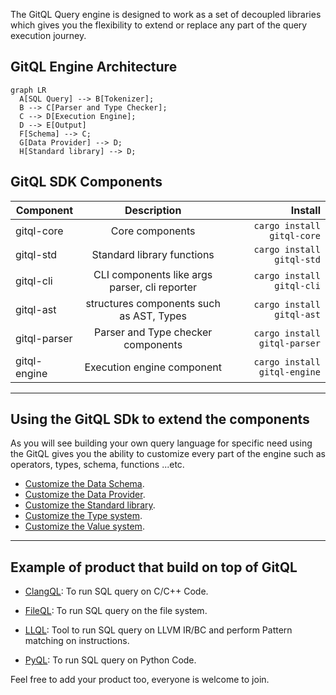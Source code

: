 The GitQL Query engine is designed to work as a set of decoupled libraries which gives you
the flexibility to extend or replace any part of the query execution journey.

## GitQL Engine Architecture

``` mermaid
graph LR
  A[SQL Query] --> B[Tokenizer];
  B --> C[Parser and Type Checker];
  C --> D[Execution Engine];
  D --> E[Output]
  F[Schema] --> C;
  G[Data Provider] --> D;
  H[Standard library] --> D;
```

## GitQL SDK Components

| Component    |                  Description                  |                      Install |
| ------------ | :-------------------------------------------: | ---------------------------: |
| gitql-core   |                Core components                |   `cargo install gitql-core` |
| gitql-std    |          Standard library functions           |    `cargo install gitql-std` |
| gitql-cli    | CLI components like args parser, cli reporter |    `cargo install gitql-cli` |
| gitql-ast    |   structures components such as AST, Types    |    `cargo install gitql-ast` |
| gitql-parser |      Parser and Type checker components       | `cargo install gitql-parser` |
| gitql-engine |          Execution engine component           | `cargo install gitql-engine` |

---

## Using the GitQL SDk to extend the components

As you will see building your own query language for specific need using the GitQL gives you the ability to customize every part of the engine such as operators, types, schema, functions ...etc.

- [Customize the Data Schema](schema.md).
- [Customize the Data Provider](provider.md).
- [Customize the Standard library](functions.md).
- [Customize the Type system](types.md).
- [Customize the Value system](values.md).

---

## Example of product that build on top of GitQL

- [ClangQL](https://github.com/AmrDeveloper/ClangQL):
To run SQL query on C/C++ Code.

- [FileQL](https://github.com/AmrDeveloper/FileQL):
To run SQL query on the file system.

- [LLQL](https://github.com/amrdeveloper/llql):
  Tool to run SQL query on LLVM IR/BC and perform Pattern matching on instructions.

- [PyQL](https://github.com/AmrDeveloper/PyQL):
To run SQL query on Python Code.

Feel free to add your product too, everyone is welcome to join.
